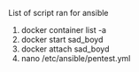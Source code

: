 List of script ran for ansible

1. docker container list -a
2. docker start sad_boyd
3. docker attach sad_boyd
4. nano /etc/ansible/pentest.yml